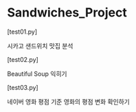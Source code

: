 # Sandwiches_Project

[test01.py]

시카고 샌드위치 맛집 분석

[test02.py]

Beautiful Soup 익히기

[test03.py]

네이버 영화 평점 기준 영화의 평점 변화 확인하기